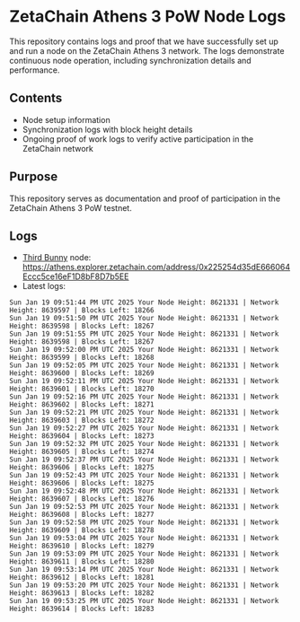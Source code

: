 # ZetaChain Athens 3 PoW Node Logs
This repository contains logs and proof that we have successfully set up and run a node on the ZetaChain Athens 3 network. The logs demonstrate continuous node operation, including synchronization details and performance.

## Contents
- Node setup information
- Synchronization logs with block height details
- Ongoing proof of work logs to verify active participation in the ZetaChain network

## Purpose
This repository serves as documentation and proof of participation in the ZetaChain Athens 3 PoW testnet.

## Logs

- [Third Bunny](https://thirdbunny.xyz/) node: https://athens.explorer.zetachain.com/address/0x225254d35dE666064Eccc5ce16eF1D8bF8D7b5EE
- Latest logs:
```
Sun Jan 19 09:51:44 PM UTC 2025 Your Node Height: 8621331 | Network Height: 8639597 | Blocks Left: 18266
Sun Jan 19 09:51:50 PM UTC 2025 Your Node Height: 8621331 | Network Height: 8639598 | Blocks Left: 18267
Sun Jan 19 09:51:55 PM UTC 2025 Your Node Height: 8621331 | Network Height: 8639598 | Blocks Left: 18267
Sun Jan 19 09:52:00 PM UTC 2025 Your Node Height: 8621331 | Network Height: 8639599 | Blocks Left: 18268
Sun Jan 19 09:52:05 PM UTC 2025 Your Node Height: 8621331 | Network Height: 8639600 | Blocks Left: 18269
Sun Jan 19 09:52:11 PM UTC 2025 Your Node Height: 8621331 | Network Height: 8639601 | Blocks Left: 18270
Sun Jan 19 09:52:16 PM UTC 2025 Your Node Height: 8621331 | Network Height: 8639602 | Blocks Left: 18271
Sun Jan 19 09:52:21 PM UTC 2025 Your Node Height: 8621331 | Network Height: 8639603 | Blocks Left: 18272
Sun Jan 19 09:52:27 PM UTC 2025 Your Node Height: 8621331 | Network Height: 8639604 | Blocks Left: 18273
Sun Jan 19 09:52:32 PM UTC 2025 Your Node Height: 8621331 | Network Height: 8639605 | Blocks Left: 18274
Sun Jan 19 09:52:37 PM UTC 2025 Your Node Height: 8621331 | Network Height: 8639606 | Blocks Left: 18275
Sun Jan 19 09:52:43 PM UTC 2025 Your Node Height: 8621331 | Network Height: 8639606 | Blocks Left: 18275
Sun Jan 19 09:52:48 PM UTC 2025 Your Node Height: 8621331 | Network Height: 8639607 | Blocks Left: 18276
Sun Jan 19 09:52:53 PM UTC 2025 Your Node Height: 8621331 | Network Height: 8639608 | Blocks Left: 18277
Sun Jan 19 09:52:58 PM UTC 2025 Your Node Height: 8621331 | Network Height: 8639609 | Blocks Left: 18278
Sun Jan 19 09:53:04 PM UTC 2025 Your Node Height: 8621331 | Network Height: 8639610 | Blocks Left: 18279
Sun Jan 19 09:53:09 PM UTC 2025 Your Node Height: 8621331 | Network Height: 8639611 | Blocks Left: 18280
Sun Jan 19 09:53:14 PM UTC 2025 Your Node Height: 8621331 | Network Height: 8639612 | Blocks Left: 18281
Sun Jan 19 09:53:20 PM UTC 2025 Your Node Height: 8621331 | Network Height: 8639613 | Blocks Left: 18282
Sun Jan 19 09:53:25 PM UTC 2025 Your Node Height: 8621331 | Network Height: 8639614 | Blocks Left: 18283
```
